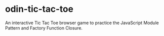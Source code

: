# odin-tic-tac-toe
An interactive Tic Tac Toe browser game to practice the JavaScript Module Pattern and Factory Function Closure.
